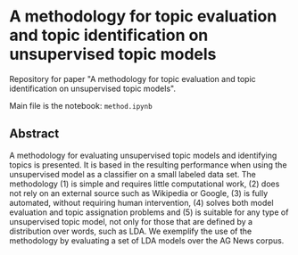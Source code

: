 # A methodology for topic evaluation and topic identification on unsupervised topic models

Repository for paper "A methodology for topic evaluation and topic identification on unsupervised topic models".

Main file is the notebook: `method.ipynb`

## Abstract

A methodology for evaluating unsupervised topic models and identifying topics is presented. It is based in the resulting performance when using the unsupervised model as a classifier on a small labeled data set. The methodology (1) is simple and requires little computational work, (2) does not rely on an external source such as Wikipedia or Google, (3) is fully automated, without requiring human intervention, (4) solves both model evaluation and topic assignation problems and (5) is suitable for any type of unsupervised topic model, not only for those that are defined by a distribution over words, such as LDA.
We exemplify the use of the methodology by evaluating a set of LDA models over the AG News corpus.
